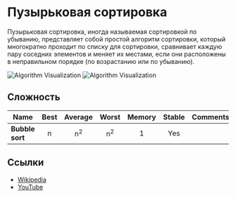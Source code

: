 # Пузырьковая сортировка

Пузырьковая сортировка, иногда называемая сортировкой по убыванию, представляет собой простой алгоритм сортировки, который многократно проходит по списку для сортировки, сравнивает каждую пару соседних элементов и меняет их местами, если они расположены в неправильном порядке (по возрастанию или по убыванию).

![Algorithm Visualization](https://upload.wikimedia.org/wikipedia/commons/c/c8/Bubble-sort-example-300px.gif)
![Algorithm Visualization](https://media.proglib.io/posts/2021/09/29/745fc0585cd89a40e4ff8c562483b9a6.gif)

## Сложность

| Name                  | Best            | Average             | Worst               | Memory    | Stable    | Comments  |
| --------------------- | :-------------: | :-----------------: | :-----------------: | :-------: | :-------: | :-------- |
| **Bubble sort**       | n               | n<sup>2</sup>       | n<sup>2</sup>       | 1         | Yes       |           |

## Ссылки

- [Wikipedia](https://en.wikipedia.org/wiki/Bubble_sort)
- [YouTube](https://www.youtube.com/watch?v=6Gv8vg0kcHc&index=27&t=0s&list=PLLXdhg_r2hKA7DPDsunoDZ-Z769jWn4R8)
